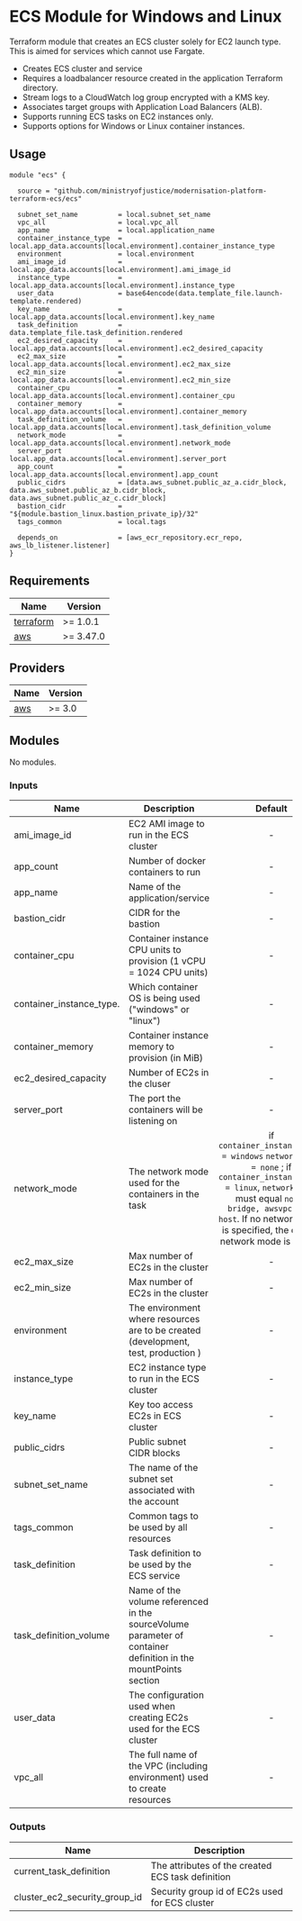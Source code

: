 <!--- BEGIN_TF_DOCS --->
# ECS Module for Windows and Linux

Terraform module that creates an ECS cluster solely for EC2 launch type. This is aimed for services which cannot use Fargate.

* Creates ECS cluster and service
* Requires a loadbalancer resource created in the application Terraform directory.
* Stream logs to a CloudWatch log group encrypted with a KMS key.
* Associates target groups with Application Load Balancers (ALB).
* Supports running ECS tasks on EC2 instances only.
* Supports options for Windows or Linux container instances.

## Usage

```hcl
module "ecs" {

  source = "github.com/ministryofjustice/modernisation-platform-terraform-ecs/ecs"

  subnet_set_name          = local.subnet_set_name
  vpc_all                  = local.vpc_all
  app_name                 = local.application_name
  container_instance_type  = local.app_data.accounts[local.environment].container_instance_type
  environment              = local.environment
  ami_image_id             = local.app_data.accounts[local.environment].ami_image_id
  instance_type            = local.app_data.accounts[local.environment].instance_type
  user_data                = base64encode(data.template_file.launch-template.rendered)
  key_name                 = local.app_data.accounts[local.environment].key_name
  task_definition          = data.template_file.task_definition.rendered
  ec2_desired_capacity     = local.app_data.accounts[local.environment].ec2_desired_capacity
  ec2_max_size             = local.app_data.accounts[local.environment].ec2_max_size
  ec2_min_size             = local.app_data.accounts[local.environment].ec2_min_size
  container_cpu            = local.app_data.accounts[local.environment].container_cpu
  container_memory         = local.app_data.accounts[local.environment].container_memory
  task_definition_volume   = local.app_data.accounts[local.environment].task_definition_volume
  network_mode             = local.app_data.accounts[local.environment].network_mode
  server_port              = local.app_data.accounts[local.environment].server_port
  app_count                = local.app_data.accounts[local.environment].app_count
  public_cidrs             = [data.aws_subnet.public_az_a.cidr_block, data.aws_subnet.public_az_b.cidr_block, data.aws_subnet.public_az_c.cidr_block]
  bastion_cidr             = "${module.bastion_linux.bastion_private_ip}/32"
  tags_common              = local.tags

  depends_on               = [aws_ecr_repository.ecr_repo, aws_lb_listener.listener]
}
```

## Requirements

| Name | Version |
|------|---------|
| <a name="requirement_terraform"></a> [terraform](#requirement\_terraform) | >= 1.0.1 |
| <a name="requirement_aws"></a> [aws](#requirement\_aws) | >= 3.47.0 |

## Providers

| Name | Version |
|------|---------|
| <a name="provider_aws"></a> [aws](#provider\_aws) | >= 3.0 |

## Modules

No modules.

### Inputs

| Name                                       | Description                                                                  | Default                   | Required                                                                |
|--------------------------------------------|------------------------------------------------------------------------------|:-------------------------:|:-----------------------------------------------------------------------:|
| ami_image_id                 | EC2 AMI image to run in the ECS cluster                                    | - | yes |
| app_count                    | Number of docker containers to run                                         | - | yes |
| app_name                     | Name of the application/service                                            | - | yes |
| bastion_cidr                 | CIDR for the bastion                                                       | - | yes |
| container_cpu                | Container instance CPU units to provision (1 vCPU = 1024 CPU units)        | - | yes |
| container_instance_type.     | Which container OS is being used ("windows" or "linux")                    | - | yes |
| container_memory             | Container instance memory to provision (in MiB)                            | - | yes |
| ec2_desired_capacity         | Number of EC2s in the cluser                                               | - | yes |
| server_port                  | The port the containers will be listening on                               | - | yes |
| network_mode                 | The network mode used for the containers in the task                       | if ```container_instance_type = windows```  ```network_mode = none``` ; if ```container_instance_type = linux```, ```network_mode``` must equal ```none, bridge, awsvpc, and host```. If no network mode is specified, the default network mode is bridge.                                                                  | yes |
| ec2_max_size                 | Max number of EC2s in the cluster                                          | - | yes |
| ec2_min_size                 | Max number of EC2s in the cluster                                          | - | yes |
| environment                  | The environment where resources are to be created (development, test, production ) | - | yes |
| instance_type                | EC2 instance type to run in the ECS cluster                                | - | yes |
| key_name                     | Key too access EC2s in ECS cluster                                         | - | yes |
| public_cidrs                 | Public subnet CIDR blocks                                                  | - | yes |
| subnet_set_name              | The name of the subnet set associated with the account                     | - | yes |
| tags_common                  | Common tags to be used by all resources                                    | - | yes |
| task_definition              | Task definition to be used by the ECS service                              | - | yes |
| task_definition_volume       | Name of the volume referenced in the sourceVolume parameter of container definition in the mountPoints section | - | yes |
|user_data                     | The configuration used when creating EC2s used for the ECS cluster         | - | yes |
|vpc_all                       | The full name of the VPC (including environment) used to create resources  | - | yes |


### Outputs

| Name                | Description                                         |
|---------------------|-----------------------------------------------------|
| current_task_definition                 | The attributes of the created ECS task definition   |
| cluster_ec2_security_group_id           | Security group id of EC2s used for ECS cluster      |
<!--- END_TF_DOCS --->
